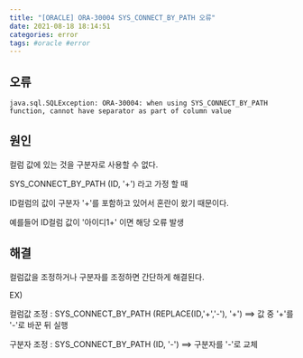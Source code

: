 ```yaml
---
title: "[ORACLE] ORA-30004 SYS_CONNECT_BY_PATH 오류"
date: 2021-08-18 18:14:51
categories: error
tags: #oracle #error
---
```



## 오류
```
java.sql.SQLException: ORA-30004: when using SYS_CONNECT_BY_PATH function, cannot have separator as part of column value
```

## 원인



컬럼 값에 있는 것을 구분자로 사용할 수 없다.


SYS_CONNECT_BY_PATH (ID, '+') 라고 가정 할 때


ID컬럼의 값이 구분자 '+'를 포함하고 있어서 혼란이 왔기 때문이다.


예를들어 ID컬럼 값이 '아이디1+' 이면 해당 오류 발생



## 해결



컬럼값을 조정하거나 구분자를 조정하면 간단하게 해결된다.



EX)


컬럼값 조정 : SYS_CONNECT_BY_PATH (REPLACE(ID,'+','-'), '+')  ==> 값 중 '+'를 '-'로 바꾼 뒤 실행

구분자 조정 : SYS_CONNECT_BY_PATH (ID, '-')  ==> 구분자를 '-'로 교체


